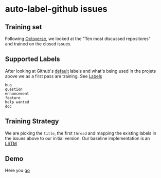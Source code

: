 # auto-label-github issues

## Training set

Following [Octoverse](https://octoverse.github.com/), we looked at the "Ten most discussed repositores" and trained on the closed
issues.


## Supported Labels

After looking at Github's [default](https://help.github.com/articles/about-labels/) labels and what's being used in the projets above we as a first pass are training. See [Labels](data/data.labels.csv)

```
bug
question
enhancement
feature
help wanted
doc
```

## Training Strategy

We are picking the `title`, the first `thread` and mapping the existing labels in the issues above to our initial version. Our baseline implementation is an [LSTM](http://colah.github.io/posts/2015-08-Understanding-LSTMs/)



## Demo

Here you [go]()